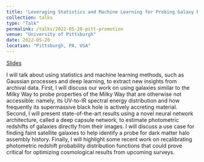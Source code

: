 ```yaml
---
title: "Leveraging Statistics and Machine Learning for Probing Galaxy Evolution and Measuring Galaxy Distances"
collection: talks
type: "Talk"
permalink: /talks/2022-05-20-pitt-promotion
venue: "University of Pittsburgh"
date: 2022-05-20
location: "Pittsburgh, PA, USA"
---
```


[Slides](https://bretthandrews.github.io/files/talks/2022-05-20-pitt-promotion/andrews_promotion.html)

I will talk about using statistics and machine learning methods, such as Gaussian processes and deep learning, to extract new insights from archival data.  First, I will discuss our work on using galaxies similar to the Milky Way to probe properties of the Milky Way that are otherwise not accessible: namely, its UV-to-IR spectral energy distribution and how frequently its supermassive black hole is actively accreting material.  Second, I will present state-of-the-art results using a novel neural network architecture, called a deep capsule network, to estimate photometric redshifts of galaxies directly from their images.  I will discuss a use case for finding faint satellite galaxies to help identify a probe for dark matter halo assembly history.  Finally, I will highlight some recent work on recalibrating photometric redshift probability distribution functions that could prove critical for optimizing cosmological results from upcoming surveys.
